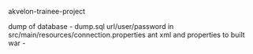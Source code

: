 akvelon-trainee-project

dump of database - dump.sql
url/user/password in src/main/resources/connection.properties
ant xml and properties to built war - 
